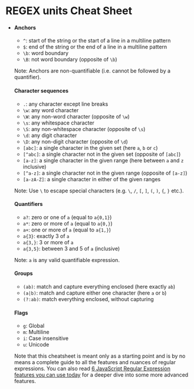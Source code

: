 # REGEX units Cheat Sheet

- #### Anchors

    -   `^`: start of the string or the start of a line in a multiline pattern
    -   `$`: end of the string or the end of a line in a multiline pattern
    -   `\b`: word boundary
    -   `\B`: not word boundary (opposite of `\b`)

    Note: Anchors are non-quantifiable (i.e. cannot be followed by a quantifier).

    #### Character sequences

    -   `.`: any character except line breaks
    -   `\w`: any word character
    -   `\W`: any non-word character (opposite of `\w`)
    -   `\s`: any whitespace character
    -   `\S`: any non-whitespace character (opposite of `\s`)
    -   `\d`: any digit character
    -   `\D`: any non-digit character (opposite of `\d`)
    -   `[abc]`: a single character in the given set (here `a`, `b` or `c`)
    -   `[^abc]`: a single character not in the given set (opposite of `[abc]`)
    -   `[a-z]`: a single character in the given range (here between `a` and `z` inclusive)
    -   `[^a-z]`: a single character not in the given range (opposite of `[a-z]`)
    -   `[a-zA-Z]`: a single character in either of the given ranges

    Note: Use `\` to escape special characters (e.g. `\`, `/`, `[`, `]`, `(`, `)`, `{`, `}` etc.).

    #### Quantifiers

    -   `a?`: zero or one of `a` (equal to `a{0,1}`)
    -   `a*`: zero or more of `a` (equal to `a{0,}`)
    -   `a+`: one or more of `a` (equal to `a{1,}`)
    -   `a{3}`: exactly 3 of `a`
    -   `a{3,}`: 3 or more of `a`
    -   `a{3,5}`: between 3 and 5 of `a` (inclusive)

    Note: `a` is any valid quantifiable expression.

    #### Groups

    -   `(ab)`: match and capture everything enclosed (here exactly `ab`)
    -   `(a|b)`: match and capture either one character (here `a` or `b`)
    -   `(?:ab)`: match everything enclosed, without capturing

    #### Flags

    -   `g`: Global
    -   `m`: Multiline
    -   `i`: Case insensitive
    -   `u`: Unicode

    Note that this cheatsheet is meant only as a starting point and is by no means a complete guide to all the features and nuances of regular expressions. You can also read [6 JavaScript Regular Expression features you can use today](https://www.30secondsofcode.org/blog/s/6-javascript-regexp-tricks) for a deeper dive into some more advanced features.

